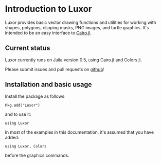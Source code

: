 # Introduction to Luxor

Luxor provides basic vector drawing functions and utilities for working with shapes, polygons, clipping masks, PNG images, and turtle graphics. It's intended to be an easy interface to [Cairo.jl](https://github.com/JuliaLang/Cairo.jl).

## Current status

Luxor currently runs on Julia version 0.5, using Cairo.jl and Colors.jl.

Please submit issues and pull requests on [github](https://github.com/cormullion/Luxor.jl)!

## Installation and basic usage

Install the package as follows:

```
Pkg.add("Luxor")
```

and to use it:

```
using Luxor
```

In most of the examples in this documentation, it's assumed that you have added:

```
using Luxor, Colors
```

before the graphics commands.
